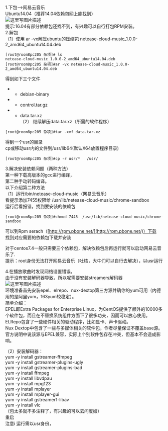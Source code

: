   1.下包–>网易云音乐   
 Ubuntu14.04（推荐14.04依赖包网上能找到）   
 ![这里写图片描述](https://img-blog.csdn.net/20171111101837468?watermark/2/text/aHR0cDovL2Jsb2cuY3Nkbi5uZXQvTmVkdmVkX0w=/font/5a6L5L2T/fontsize/400/fill/I0JBQkFCMA==/dissolve/70/gravity/SouthEast)   
 提示:16.04有部分依赖包还找不到，有兴趣可以自行打包RPM安装。   
 2.解包   
 （1）使用 ar -vx解压ubuntu的压缩包 netease-cloud-music_1.0.0-2_amd64_ubuntu14.04.deb

 
```
[root@room8pc205 杂项]# ls 
netease-cloud-music_1.0.0-2_amd64_ubuntu14.04.deb
[root@room8pc205 杂项]#ar -vx netease-cloud-music_1.0.0-2_amd64_ubuntu14.04.deb
```
 得到如下三个文件   
 * - debian-binary   
 * - control.tar.gz   
 * - data.tar.xz   
 （2） 继续解压data.tar.xz（所需的软件程序）

 
```
[root@room8pc205 杂项]#tar -xvf data.tar.xz 

```
 得到一个usr的目录   
 cp或移动usr内的文件到/usr/lib64(默认X64放置程序目录)

 
```
[root@room8pc205 杂项]#cp -r usr/*   /usr/
```
 3.解决安装依赖问题（两种方法）   
 第一种下载高版本的gcc进行编译，   
 第二种手动转码编译。   
 以下介绍第二种方法   
 （1）运行/bin/netease-cloud-music（网易云音乐）   
 看提示添加7455权限给 /usr/lib/netease-cloud-music/chrome-sandbox   
 运行后看报错，找到要安装的依赖包

 
```
[root@room8pc205 杂项]#chmod 7445  /usr/lib/netease-cloud-music/chrome-sandbox
```
 可以到Rpm serach（[http://rpm.pbone.net/](http://rpm.pbone.net/)）下载   
 找到对应需要的依赖包下载并安装

 对于centos7.4一般只需要三个依赖包，解决依赖包后再运行就可以启动网易云音乐了.   
 提示：root身份无法打开网易云音乐（吐核，大牛们可以自行去解决），以usr运行

 4.在播放歌曲时发现网络设置错误，   
 由于没有安装解码器导致，所以呢需要安装streamers解码器   
 ![这里写图片描述](https://img-blog.csdn.net/20171111120252273?watermark/2/text/aHR0cDovL2Jsb2cuY3Nkbi5uZXQvTmVkdmVkX0w=/font/5a6L5L2T/fontsize/400/fill/I0JBQkFCMA==/dissolve/70/gravity/SouthEast)   
 环境准备首先安装epel、elrepo、nux-dextop第三方源并确你的yum可用（内德用的是阿里yum，163yum较稳定）。   
 简单介绍：   
 EPEL即Extra Packages for Enterprise Linux，为CentOS提供了额外的10000多个软件包，而且在不替换系统组件方面下了很多功夫，因而可以放心使用。   
 ELRepo包含了一些硬件相关的驱动程序，比如显卡、声卡驱动。   
 Nux Dextop中包含了一些与多媒体相关的软件包，作者尽量保证不覆盖base源。官方说明中说该源与EPEL兼容，实际上个别软件包存在冲突，但基本不会造成影响。

 （2）安装解码器：   
 yum -y install gstreamer-ffmpeg   
 yum -y install gstreamer-plugins-ugly   
 yum -y install gstreamer-plugins-bad   
 yum -y install ffmpeg   
 yum -y install libvdpau   
 yum -y install mpg123   
 yum -y install mplayer   
 yum -y install mplayer-gui   
 yum -y install gstreamer1-libav   
 yum -y install vlc   
 （包太多就不多注释了，有兴趣的可以去问度娘）   
 重启   
 注意i 运行需以usr身份，

   
  